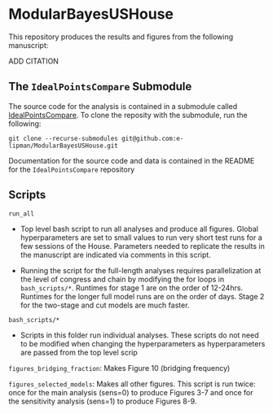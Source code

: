 # ModularBayesUSHouse

This repository produces the results and figures from the following manuscript:

ADD CITATION

## The `IdealPointsCompare` Submodule
The source code for the analysis is contained in a submodule called [IdealPointsCompare](<https://github.com/e-lipman/IdealPointsCompare/tree/11e6be83530b39dcfd18dc1bac1d410dc372154d>). 
To clone the reposity with the submodule, run the following:
```
git clone --recurse-submodules git@github.com:e-lipman/ModularBayesUSHouse.git
```

Documentation for the source code and data is contained in the README for the `IdealPointsCompare` repository

## Scripts
`run_all`

- Top level bash script to run all analyses and produce all figures. Global hyperparameters are set to small values to run very short test runs for a few sessions of the House. Parameters needed to replicate the results in the manuscript are indicated via comments in this script.

- Running the script for the full-length analyses requires parallelization at the level of congress and chain by modifying the for loops in `bash_scripts/*`. Runtimes for stage 1 are on the order of 12-24hrs. Runtimes for the longer full model runs are on the order of days. Stage 2 for the two-stage and cut models are much faster.

`bash_scripts/*`

- Scripts in this folder run individual analyses. These scripts do not need to be modified when changing the hyperparameters as hyperparameters are passed from the top level scrip

`figures_bridging_fraction`: Makes Figure 10 (bridging frequency)

`figures_selected_models`: Makes all other figures. This script is run twice: once for the main analysis (sens=0) to produce Figures 3-7 and once for the sensitivity analysis (sens=1) to produce Figures 8-9.

